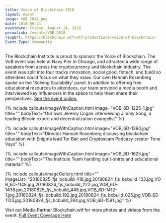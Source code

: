 ```yaml
---
title: Voice of Blockchain 2018
layout: event
image: VOB_2018.png
date: 2018-09-24
eventdate: Friday, August 24, 2018
permalink: /events/VOB_2018
rsvpUrl: https://blockchain.wtf/wtf-productions/voice-of-blockchain/
Event Type: Community
---
```

The Blockchain Institute is proud to sponsor the Voice of Blockchain. The VoB event was held at Navy Pier in Chicago, and attracted a wide range of speakers from across the cryptocurrency and blockchain industry. The event was split into four tracks innovation, social good, fintech, and buidl so attendees could focus on what they value. Our own Hannah Rosenberg spoke on the 'Solving Scalability' panel. In addition to offering free educational resources to attendees, our team provided a media booth and interviewed key influencers in the space to help them share their perspectives. <a href="https://voiceofblockchain.com/" target="_blank">See the event online.</a>

{% include callouts/imageWithCaption.html
	image="VOB_6D-1225-1.jpg"
	title=""
	bodyText="Our own Jeremy Cogan interviewing Jimmy Song, a leading Bitcoin expert and decentralization evangelist"
%}

{% include callouts/imageWithCaption.html
	image="VOB_6D-1390.jpg"
	title=""
	bodyText="Director Hannah Rosenberg discussing blockchain education with Enigma lead Tor Bair and Cryptoscam Podcasy creator Tone Vays"
%}

{% include callouts/imageWithCaption.html
	image="VOB_6D-1625.jpg"
	title=""
	bodyText="The Institute Team handing out t-shirts and educational material"
%}

{% include callouts/imageGallery.html
                title=""
                imageList="20180825_fjs_bcbuild_418.jpg,20180824_fjs_bcbuild_133.jpg,VOB_6D-1148.jpg,20180824_fjs_bcbuild_222.jpg,VOB_6D-1438.jpg,20180825_fjs_bcbuild_448.jpg,VOB_6D-1412-1.jpg,20180824_fjs_bcbuild_192.jpg,20180824_fjs_bcbuild_025.jpg,VOB_6D-1123.jpg,20180824_fjs_bcbuild_284.jpg,VOB_6D-1591.jpg"
%}

Visit out Media Partner Blockchain.wtf for more photos and videos from the event: <a href="https://blockchain.wtf/wtf-productions/voice-of-blockchain/" target="_blank">Full Event Coverage Here</a>
